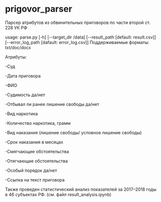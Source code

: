 # prigovor_parser
Парсер атрибутов из обвинительных приговоров по части второй ст. 228 УК РФ

usage: parse.py [-h] [--target_dir /data] [--result_path [default: result.csv]] [--error_log_path [dafault: error_log.csv]]
Поддерживаемые форматы: txt/doc/docx


Атрибуты:
 
  -Суд
  
  -Дата приговора
  
  -ФИО
  
  -Судимость да/нет
  
  -Отбывал ли ранее лишение свободы да/нет
  
  -Вид наркотика
  
  -Количество наркотика, грамм
  
  -Вид наказания (лишение свободы/ условное лишение свободы)
  
  -Срок наказания в месяцах
  
  -Смягчающие обстоятельства
  
  -Отягчающие обстоятельства
  
  -Особый порядок да/нет
  
  -Ссылка на текст приговора


Также проведен статистический анализ показателей за 2017–2018 годы в 46 субъектах РФ.
(см. файл result_analysis.ipynb)



